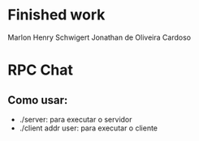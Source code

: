 # Finished work

Marlon Henry Schwigert
Jonathan de Oliveira Cardoso

# RPC Chat
## Como usar:

- ./server: para executar o servidor
- ./client addr user: para executar o cliente
